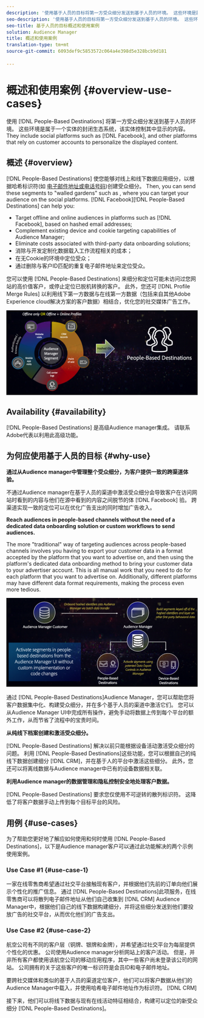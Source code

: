 ```yaml
---
description: '使用基于人员的目标将第一方受众细分发送到基于人员的环境。 这些环境是属于一个实体的封闭生态系统，该实体控制其中显示的内容。 这些平台包括Facebook等社交平台，以及依赖客户帐户个性化显示内容的其他平台。 '
seo-description: '使用基于人员的目标将第一方受众细分发送到基于人员的环境。 这些环境是属于一个实体的封闭生态系统，该实体控制其中显示的内容。 这些平台包括Facebook等社交平台，以及依赖客户帐户个性化显示内容的其他平台。  '
seo-title: 基于人员的目标概述和使用案例
solution: Audience Manager
title: 概述和使用案例
translation-type: tm+mt
source-git-commit: 6093def9c5853572c064a4e398d5e328bcb9d181

---
```



# 概述和使用案例 {#overview-use-cases}

使用 [!DNL People-Based Destinations] 将第一方受众细分发送到基于人员的环境。 这些环境是属于一个实体的封闭生态系统，该实体控制其中显示的内容。 They include social platforms such as [!DNL Facebook], and other platforms that rely on customer accounts to personalize the displayed content.

## 概述 {#overview}

[!DNL People-Based Destinations] 使您能够对线上和线下数据应用细分，以根据哈希标识符(如 [电子邮件地址或电话号码](people-based-destinations-prerequisites.md#hashing-requirements))创建受众细分。 Then, you can send these segments to "walled gardens" such as , where you can target your audience on the social platforms. [!DNL Facebook][!DNL People-Based Destinations] can help you:

* Target offline and online audiences in platforms such as [!DNL Facebook], based on hashed email addresses;
* Complement existing device and cookie targeting capabilities of Audience Manager;
* Eliminate costs associated with third-party data onboarding solutions;
* 消除与开发定制化数据载入工作流程相关的成本；
* 在无Cookie的环境中定位受众；
* 通过删除与客户ID匹配的重复电子邮件地址来定位受众。

您可以使用 [!DNL People-Based Destinations] 来细分和定位可能未访问过您网站的高价值客户，或停止定位已脱机转换的客户。 此外，您还可 [!DNL Profile Merge Rules] 以利用线下第一方数据与在线第一方数据（包括来自其他Adobe Experience cloud解决方案的客户数据）相结合，优化您的社交媒体广告工作。

![pbd-overview](assets/pbd-overview.png)

## Availability {#availability}

[!DNL People-Based Destinations] 是高级Audience manager集成。 请联系Adobe代表以利用此高级功能。

## 为何应使用基于人员的目标 {#why-use}

**通过从Audience manager中管理整个受众细分，为客户提供一致的跨渠道体验。**

不通过Audience manager在基于人员的渠道中激活受众细分会导致客户在访问网站时看到的内容与他们在源中看到的内容之间脱节的体 [!DNL Facebook] 验。 跨渠道实现一致的定位可以在优化广告支出的同时增加广告收入。

**Reach audiences in people-based channels without the need of a dedicated data onboarding solution or custom workflows to send audiences.**

The more "traditional" way of targeting audiences across people-based channels involves you having to export your customer data in a format accepted by the platform that you want to advertise on, and then using the platform's dedicated data onboarding method to bring your customer data to your advertiser account. This is all manual work that you need to do for each platform that you want to advertise on. Additionally, different platforms may have different data format requirements, making the process even more tedious.

![pbd-overview](assets/pbd-diagram.png)

通过 [!DNL People-Based Destinations]Audience Manager，您可以帮助您将客户数据集中化、构建受众细分，并在多个基于人员的渠道中激活它们。 您可以从Audience Manager UI中完成所有操作，避免手动将数据上传到每个平台的额外工作，从而节省了流程中的宝贵时间。

**从纯线下档案创建和激活受众细分。**

[!DNL People-Based Destinations] 解决以前只能根据设备活动激活受众细分的问题。 利用 [!DNL People-Based Destinations]这些功能，您可以根据自己的纯线下数据创建细分 [!DNL CRM]，并在基于人的平台中激活这些细分。 此外，您还可以将离线数据与Audience manager中已有的设备数据相关联。

**利用Audience manager的数据管理和隐私控制安全地处理客户数据。**

[!DNL People-Based Destinations] 要求您仅使用不可逆转的散列标识符。 这降低了将客户数据手动上传到每个目标平台的风险。

## 用例 {#use-cases}

为了帮助您更好地了解应如何使用和何时使用 [!DNL People-Based Destinations]，以下是Audience manager客户可以通过此功能解决的两个示例使用案例。

### Use Case #1 {#use-case-1}

一家在线零售商希望通过社交平台接触现有客户，并根据他们先前的订单向他们展示个性化的推广信息。 通过 [!DNL People-Based Destinations]此项服务，在线零售商可以将散列电子邮件地址从他们自己收集到 [!DNL CRM] Audience Manager中，根据他们自己的线下数据构建细分，并将这些细分发送到他们要投放广告的社交平台，从而优化他们的广告支出。

### Use Case #2 {#use-case-2}

航空公司有不同的客户层（铜牌、银牌和金牌），并希望通过社交平台为每层提供个性化的优惠。 公司使用Audience manager分析网站上的客户活动。 但是，并非所有客户都使用该航空公司的移动应用程序，其中一些客户尚未登录该公司的网站。 公司拥有的关于这些客户的唯一标识符是会员ID和电子邮件地址。

要跨社交媒体和类似的基于人员的渠道定位客户，他们可以将客户数据从他们的Audience Manager中载入，并使用哈希电子邮件地址作为标识符。 [!DNL CRM]

接下来，他们可以将线下数据与现有在线活动特征相结合，构建可以定位的新受众细分 [!DNL People-Based Destinations]。
